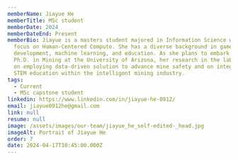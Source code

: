 ```yaml
---
memberName: Jiayue He
memberTitle: MSc student
memberDate: 2024
memberDateEnd: Present
memberBio: Jiayue is a masters student majored in Information Science with the
  focus on Human-Centered Compute. She has a diverse background in game
  development, machine learning, and education. As she plans to embark on a
  Ph.D. in Mining at the University of Arizona, her research in the lab focuses
  on employing data-driven solution to advance mine safety and on integrating
  STEM education within the intelligent mining industry.
tags:
  - Current
  - MSc capstone student
linkedin: https://www.linkedin.com/in/jiayue-he-0912/
email: jiayue0912he@gmail.com
link: null
resume: null
image: /assets/images/our-team/jiayue_he_self-edited-_head.jpg
imageAlt: Portrait of Jiayue He
order: 7
date: 2024-04-17T10:45:00.000Z
---
```

